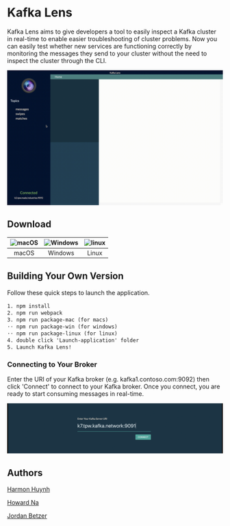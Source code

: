 # Kafka Lens
Kafka Lens aims to give developers a tool to easily inspect a Kafka cluster in real-time to enable easier troubleshooting of cluster problems. Now you can easily test whether new services are functioning correctly by monitoring the messages they send to your cluster without the need to inspect the cluster through the CLI.

![alt text](kl-g.gif "Screen Capture")

## Download

|![macOS](https://img.icons8.com/ios/2x/mac-os-filled.png "https://google.com")|![Windows](https://www.freeiconspng.com/minicovers/system-windows-icon-png-4.png "https://google.com")|![linux](https://www.freeiconspng.com/minicovers/linux-icon-4.png "Linux")|
|:---:|:---:|:---:|
|macOS|Windows|Linux|

## Building Your Own Version

Follow these quick steps to launch the application.

```
1. npm install
2. npm run webpack
3. npm run package-mac (for macs)
⋅⋅ npm run package-win (for windows)
⋅⋅ npm run package-linux (for linux)
4. double click 'Launch-application' folder
5. Launch Kafka Lens!
```

### Connecting to Your Broker

Enter the URI of your Kafka broker (e.g. kafka1.contoso.com:9092) then click 'Connect' to connect to your Kafka broker. Once you connect, you are ready to start consuming messages in real-time. 

![](cp-rm.gif)

## Authors
[Harmon Huynh](https://github.com/iAmHarmon)

[Howard Na](https://github.com/howardNa)

[Jordan Betzer](https://github.com/jordanzobean)

